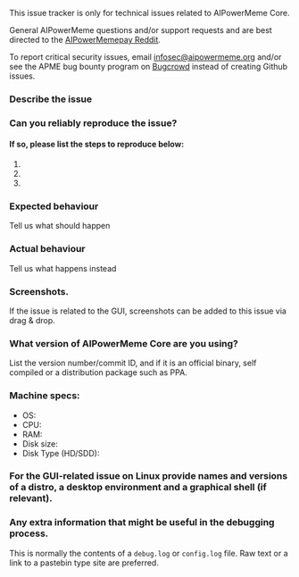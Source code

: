 <!--- Remove sections that do not apply -->

This issue tracker is only for technical issues related to AIPowerMeme Core.

General AIPowerMeme questions and/or support requests and are best directed to the [AIPowerMemepay Reddit](https://www.reddit.com/r/aipowermemepay/).

To report critical security issues, email infosec@aipowermeme.org and/or see the APME bug bounty program on [Bugcrowd](https://bugcrowd.com/aipowermemedigitalcash) instead of creating Github issues.

### Describe the issue

### Can you reliably reproduce the issue?
#### If so, please list the steps to reproduce below:
1.
2.
3.

### Expected behaviour
Tell us what should happen

### Actual behaviour
Tell us what happens instead

### Screenshots.
If the issue is related to the GUI, screenshots can be added to this issue via drag & drop.

### What version of AIPowerMeme Core are you using?
List the version number/commit ID, and if it is an official binary, self compiled or a distribution package such as PPA.

### Machine specs:
- OS:
- CPU:
- RAM:
- Disk size:
- Disk Type (HD/SDD):

### For the GUI-related issue on Linux provide names and versions of a distro, a desktop environment and a graphical shell (if relevant).

### Any extra information that might be useful in the debugging process.
This is normally the contents of a `debug.log` or `config.log` file. Raw text or a link to a pastebin type site are preferred.
